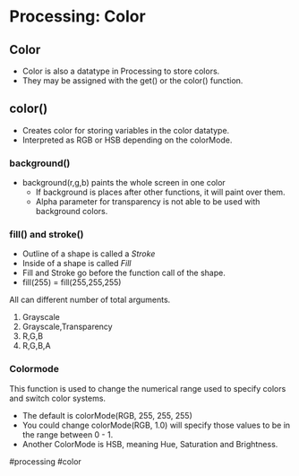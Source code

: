 # Processing: Color

## Color
- Color is also a datatype in Processing to store colors.
- They may be assigned with the get() or the color() function.

## color()
- Creates color for storing variables in the color datatype.
- Interpreted as RGB or HSB depending on the colorMode.

### background()
- background(r,g,b) paints the whole screen in one color
	- If background is places after other functions, it will paint over them.
	- Alpha parameter for transparency is not able to be used with background colors.

### fill() and stroke()
- Outline of a shape is called a *Stroke*
- Inside of a shape is called *Fill*
- Fill and Stroke go before the function call of the shape.
- fill(255) = fill(255,255,255)

All  can different number of total arguments. 
1. Grayscale
2. Grayscale,Transparency
3. R,G,B
4. R,G,B,A

### Colormode
This function is used to change the numerical range used to specify colors and switch color systems.
-	The default is colorMode(RGB, 255, 255, 255)
-	You could change colorMode(RGB, 1.0) will specify those values to be in the range between 0 - 1.
-	Another ColorMode is HSB, meaning Hue, Saturation and Brightness.

#processing
#color


